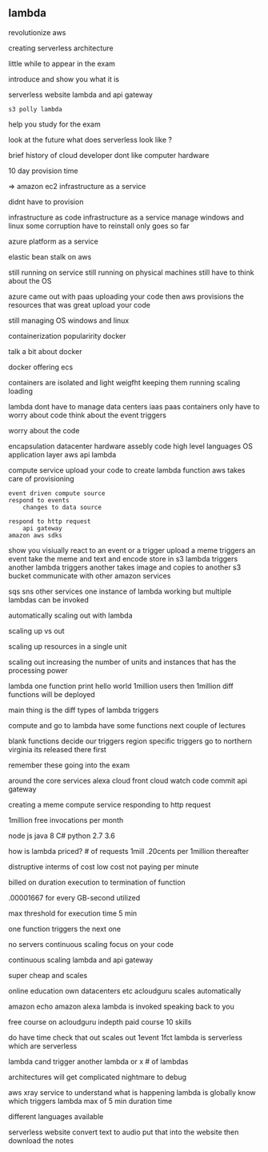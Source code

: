 lambda
------------------------------

revolutionize aws 

creating serverless architecture 

little while to appear in the exam 

introduce and show you what it is 

serverless website 
    lambda and api gateway 

    s3 polly lambda 

help you study for the exam 

look at the future what does serverless look like ?


brief history of cloud 
    developer 
        dont like computer hardware 

10 day provision time 

=> amazon ec2 
    infrastructure as a service 

didnt have to provision 

infrastructure as code 
infrastructure as a service 
    manage windows and linux 
    some corruption 
    have to reinstall 
    only goes so far 


azure platform as a service 

elastic bean stalk on aws 

still running on service still running on physical machines 
    still have to think about the OS 

azure 
    came out with paas
    uploading your code then aws 
    provisions the resources 
that was great 
upload your code 

still managing OS 
    windows and linux 

containerization 
    popularirity 
    docker 
    
talk a bit about docker 

docker offering ecs 

containers are isolated and light weigfht 
    keeping them running 
    scaling 
    loading 

lambda 
    dont have to manage data centers 
    iaas
    paas 
    containers 
    only have to worry about code 
think about the event triggers 


worry about the code 

encapsulation 
    datacenter 
    hardware assebly code 
    high level languages 
    OS 
    application layer aws api 
    lambda 

compute service upload your code to create lambda function 
    aws takes care of provisioning 

    event driven compute source 
    respond to events 
        changes to data source 

    respond to http request 
        api gateway 
    amazon aws sdks 

show you visiually 
    react to an event or a trigger 
    upload a meme 
        triggers an event 
    take the meme and text and encode 
        store in s3 
    lambda triggers another lambda 
    triggers another 
        takes image and copies to another s3 bucket 
    communicate with other amazon services 

sqs
sns 
other services 
one instance of lambda working but multiple lambdas can be invoked 

automatically scaling out with lambda 

scaling up vs out 

scaling up resources in a single unit 

scaling out increasing the number of units and instances that has the processing power 

lambda one function 
    print hello world 
    1million users then 1million diff functions will be deployed 

main thing is the diff types of lambda triggers 


compute and go to lambda 
    have some functions 
    next couple of lectures  

blank functions 
    decide our triggers 
    region specific triggers 
    go to northern virginia its released there first 

remember these going into the exam 

around the core services 
alexa 
cloud front 
cloud watch 
code commit 
api gateway 

creating a meme 
compute service responding to http request 

1million free invocations per month 

node js
java 8
C#
python 2.7 3.6

how is lambda priced?
    # of requests
    1mill 
        .20cents per 1million thereafter 

distruptive interms of cost 
low cost not paying per minute

billed on duration 
    execution to termination of function 

.00001667
    for every GB-second utilized 

max threshold for execution time 5 min 

one function triggers the next one 

no servers 
continuous scaling 
focus on your code 

continuous scaling 
lambda 
and 
api gateway 

super cheap 
and scales 

online education 
own datacenters etc 
acloudguru scales automatically 

amazon echo 
    amazon alexa 
    lambda is invoked 
    speaking back to you 

free course on acloudguru
    indepth paid course 10 skills 

do have time check that out
scales out
1event 1fct
lambda is serverless 
which are serverless 

lambda cand trigger another lambda or x # of lambdas 

architectures will get complicated 
nightmare to debug 

aws xray service to understand what is happening 
lambda is globally 
know which triggers lambda 
max of 5 min duration time 

different languages available 

serverless website 
convert text to audio 
put that into the website then download the notes 

